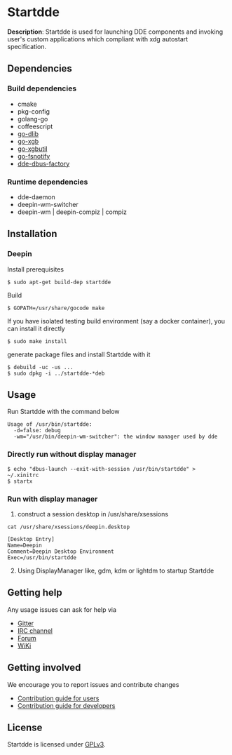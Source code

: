 # Startdde

**Description**:
Startdde is used for launching DDE components and invoking
user's custom applications which compliant with xdg autostart specification.

## Dependencies

### Build dependencies

- cmake
- pkg-config
- golang-go
- coffeescript
- [go-dlib](https://github.com/linuxdeepin/go-lib)
- [go-xgb](https://github.com/BurntSushi/xgb)
- [go-xgbutil](https://github.com/BurntSushi/xgbutil)
- [go-fsnotify](https://github.com/howeyc/fsnotify)
- [dde-dbus-factory](https://github.com/linuxdeepin/dbus-factory)

### Runtime dependencies

- dde-daemon
- deepin-wm-switcher
- deepin-wm | deepin-compiz | compiz

## Installation

### Deepin

Install prerequisites
```
$ sudo apt-get build-dep startdde
```

Build
```
$ GOPATH=/usr/share/gocode make
```

If you have isolated testing build environment (say a docker container), you can install it directly
```
$ sudo make install
```

generate package files and install Startdde with it
```
$ debuild -uc -us ...
$ sudo dpkg -i ../startdde-*deb
```

## Usage

Run Startdde with the command below

```
Usage of /usr/bin/startdde:
  -d=false: debug
  -wm="/usr/bin/deepin-wm-switcher": the window manager used by dde
```


### Directly run without display manager

```
$ echo "dbus-launch --exit-with-session /usr/bin/startdde" > ~/.xinitrc
$ startx
```

### Run with display manager

1. construct a session desktop in /usr/share/xsessions

```
cat /usr/share/xsessions/deepin.desktop

[Desktop Entry]
Name=Deepin
Comment=Deepin Desktop Environment
Exec=/usr/bin/startdde
```

2. Using DisplayManager like, gdm, kdm or lightdm to startup Startdde

## Getting help

Any usage issues can ask for help via

* [Gitter](https://gitter.im/orgs/linuxdeepin/rooms)
* [IRC channel](https://webchat.freenode.net/?channels=deepin)
* [Forum](https://bbs.deepin.org)
* [WiKi](http://wiki.deepin.org/)

## Getting involved

We encourage you to report issues and contribute changes

* [Contribution guide for users](http://wiki.deepin.org/index.php?title=Contribution_Guidelines_for_Users)
* [Contribution guide for developers](http://wiki.deepin.org/index.php?title=Contribution_Guidelines_for_Developers)

## License

Startdde is licensed under [GPLv3](LICENSE).
